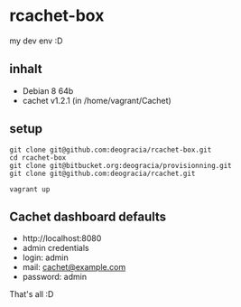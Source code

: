 # rcachet-box
my dev env :D

## inhalt
 * Debian 8 64b
 * cachet v1.2.1 (in /home/vagrant/Cachet)

## setup

```
git clone git@github.com:deogracia/rcachet-box.git
cd rcachet-box
git clone git@bitbucket.org:deogracia/provisionning.git
git clone git@github.com:deogracia/rcachet.git

vagrant up
```

## Cachet dashboard defaults
 * http://localhost:8080
 * admin credentials
  * login: admin
  * mail: cachet@example.com
  * password: admin

That's all :D


